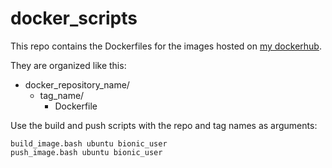 # docker_scripts

This repo contains the Dockerfiles for the images hosted on [my dockerhub](https://hub.docker.com/u/iancolwell).

They are organized like this:

- docker_repository_name/
	- tag_name/
		- Dockerfile

Use the build and push scripts with the repo and tag names as arguments:

```
build_image.bash ubuntu bionic_user
push_image.bash ubuntu bionic_user
```
